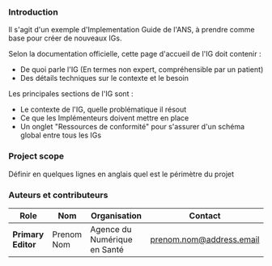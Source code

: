 ### Introduction

Il s'agit d'un exemple d'Implementation Guide de l'ANS, à prendre comme base pour créer de nouveaux IGs. 

Selon la documentation officielle, cette page d'accueil de l'IG doit contenir :
* De quoi parle l'IG (En termes non expert, compréhensible par un patient)
* Des détails techniques sur le contexte et le besoin


Les principales sections de l'IG  sont :
* Le contexte de l'IG, quelle problématique il résout
* Ce que les Implémenteurs doivent mettre en place
* Un onglet "Ressources de conformité" pour s'assurer d'un schéma global entre tous les IGs

### Project scope

Définir en quelques lignes en anglais quel est le périmètre du projet


### Auteurs et contributeurs

| Role  | Nom | Organisation | Contact |
| --- | --- | --- | --- |
| **Primary Editor** | Prenom Nom | Agence du Numérique en Santé | prenom.nom@address.email |